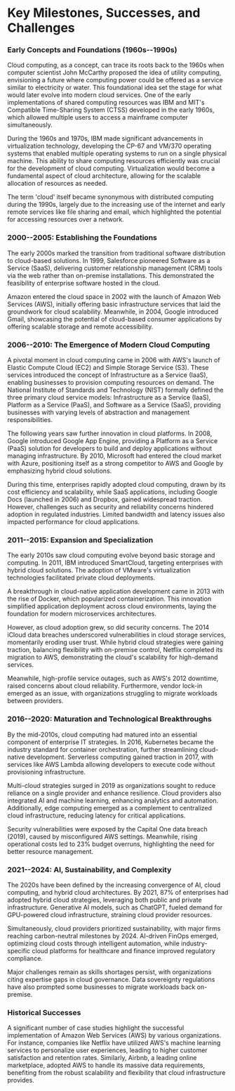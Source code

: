 # Key Milestones, Successes, and Challenges

### **Early Concepts and Foundations (1960s--1990s)**

Cloud computing, as a concept, can trace its roots back to the 1960s
when computer scientist John McCarthy proposed the idea of utility
computing, envisioning a future where computing power could be offered
as a service similar to electricity or water. This foundational idea set
the stage for what would later evolve into modern cloud services. One of
the early implementations of shared computing resources was IBM and
MIT\'s Compatible Time-Sharing System (CTSS) developed in the early
1960s, which allowed multiple users to access a mainframe computer
simultaneously.

During the 1960s and 1970s, IBM made significant advancements in
virtualization technology, developing the CP-67 and VM/370 operating
systems that enabled multiple operating systems to run on a single
physical machine. This ability to share computing resources efficiently
was crucial for the development of cloud computing. Virtualization would
become a fundamental aspect of cloud architecture, allowing for the
scalable allocation of resources as needed.

The term \'cloud\' itself became synonymous with distributed computing
during the 1990s, largely due to the increasing use of the internet and
early remote services like file sharing and email, which highlighted the
potential for accessing resources over a network.

### **2000--2005: Establishing the Foundations**

The early 2000s marked the transition from traditional software
distribution to cloud-based solutions. In 1999, Salesforce pioneered
Software as a Service (SaaS), delivering customer relationship
management (CRM) tools via the web rather than on-premise installations.
This demonstrated the feasibility of enterprise software hosted in the
cloud.

Amazon entered the cloud space in 2002 with the launch of Amazon Web
Services (AWS), initially offering basic infrastructure services that
laid the groundwork for cloud scalability. Meanwhile, in 2004, Google
introduced Gmail, showcasing the potential of cloud-based consumer
applications by offering scalable storage and remote accessibility.

### **2006--2010: The Emergence of Modern Cloud Computing**

A pivotal moment in cloud computing came in 2006 with AWS\'s launch of
Elastic Compute Cloud (EC2) and Simple Storage Service (S3). These
services introduced the concept of Infrastructure as a Service (IaaS),
enabling businesses to provision computing resources on demand. The
National Institute of Standards and Technology (NIST) formally defined
the three primary cloud service models: Infrastructure as a Service
(IaaS), Platform as a Service (PaaS), and Software as a Service (SaaS),
providing businesses with varying levels of abstraction and management
responsibilities.

The following years saw further innovation in cloud platforms. In 2008,
Google introduced Google App Engine, providing a Platform as a Service
(PaaS) solution for developers to build and deploy applications without
managing infrastructure. By 2010, Microsoft had entered the cloud market
with Azure, positioning itself as a strong competitor to AWS and Google
by emphasizing hybrid cloud solutions.

During this time, enterprises rapidly adopted cloud computing, drawn by
its cost efficiency and scalability, while SaaS applications, including
Google Docs (launched in 2006) and Dropbox, gained widespread traction.
However, challenges such as security and reliability concerns hindered
adoption in regulated industries. Limited bandwidth and latency issues
also impacted performance for cloud applications.

### **2011--2015: Expansion and Specialization**

The early 2010s saw cloud computing evolve beyond basic storage and
computing. In 2011, IBM introduced SmartCloud, targeting enterprises
with hybrid cloud solutions. The adoption of VMware's virtualization
technologies facilitated private cloud deployments.

A breakthrough in cloud-native application development came in 2013 with
the rise of Docker, which popularized containerization. This innovation
simplified application deployment across cloud environments, laying the
foundation for modern microservices architectures.

However, as cloud adoption grew, so did security concerns. The 2014
iCloud data breaches underscored vulnerabilities in cloud storage
services, momentarily eroding user trust. While hybrid cloud strategies
were gaining traction, balancing flexibility with on-premise control,
Netflix completed its migration to AWS, demonstrating the cloud's
scalability for high-demand services.

Meanwhile, high-profile service outages, such as AWS\'s 2012 downtime,
raised concerns about cloud reliability. Furthermore, vendor lock-in
emerged as an issue, with organizations struggling to migrate workloads
between providers.

### **2016--2020: Maturation and Technological Breakthroughs**

By the mid-2010s, cloud computing had matured into an essential
component of enterprise IT strategies. In 2016, Kubernetes became the
industry standard for container orchestration, further streamlining
cloud-native development. Serverless computing gained traction in 2017,
with services like AWS Lambda allowing developers to execute code
without provisioning infrastructure.

Multi-cloud strategies surged in 2019 as organizations sought to reduce
reliance on a single provider and enhance resilience. Cloud providers
also integrated AI and machine learning, enhancing analytics and
automation. Additionally, edge computing emerged as a complement to
centralized cloud infrastructure, reducing latency for critical
applications.

Security vulnerabilities were exposed by the Capital One data breach
(2019), caused by misconfigured AWS settings. Meanwhile, rising
operational costs led to 23% budget overruns, highlighting the need for
better resource management.

### **2021--2024: AI, Sustainability, and Complexity**

The 2020s have been defined by the increasing convergence of AI, cloud
computing, and hybrid cloud architectures. By 2021, 87% of enterprises
had adopted hybrid cloud strategies, leveraging both public and private
infrastructure. Generative AI models, such as ChatGPT, fueled demand for
GPU-powered cloud infrastructure, straining cloud provider resources.

Simultaneously, cloud providers prioritized sustainability, with major
firms reaching carbon-neutral milestones by 2024. AI-driven FinOps
emerged, optimizing cloud costs through intelligent automation, while
industry-specific cloud platforms for healthcare and finance improved
regulatory compliance.

Major challenges remain as skills shortages persist, with organizations
citing expertise gaps in cloud governance. Data sovereignty regulations
have also prompted some businesses to migrate workloads back on-premise.

### **Historical Successes**

A significant number of case studies highlight the successful
implementation of Amazon Web Services (AWS) by various organizations.
For instance, companies like Netflix have utilized AWS\'s machine
learning services to personalize user experiences, leading to higher
customer satisfaction and retention rates. Similarly, Airbnb, a leading
online marketplace, adopted AWS to handle its massive data requirements,
benefiting from the robust scalability and flexibility that cloud
infrastructure provides.
